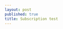 ```yaml
---
layout: post
published: true
title: Subscription test
---
```

<script type="text/javascript" src="//s3.amazonaws.com/downloads.mailchimp.com/js/signup-forms/popup/embed.js" data-dojo-config="usePlainJson: true, isDebug: false"></script><script type="text/javascript">require(["mojo/signup-forms/Loader"], function(L) { L.start({"baseUrl":"mc.us12.list-manage.com","uuid":"0b6b74534f4443e8ff300f6d7","lid":"a448146a9a"}) })</script>